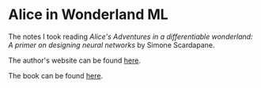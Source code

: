 # Alice in Wonderland ML

The notes I took reading _Alice's Adventures in a differentiable wonderland: A primer on designing neural networks_ by Simone Scardapane.

The author's website can be found [here](https://www.sscardapane.it/).

The book can be found [here](https://arxiv.org/abs/2404.17625).

